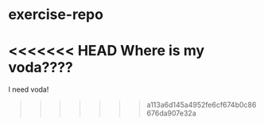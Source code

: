# exercise-repo
<<<<<<< HEAD
Where is my voda????
=======
I need voda!
>>>>>>> a113a6d145a4952fe6cf674b0c86676da907e32a
